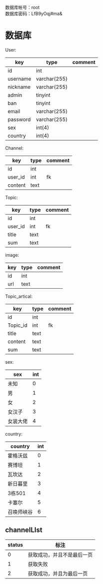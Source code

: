 数据库帐号：root  
数据库密码：LfB9yOqj#ma&



# 数据库

User:

| key      | type         | comment |
| -------- | ------------ | ------- |
| id       | int          |         |
| username | varchar(255) |         |
| nickname | varchar(255) |         |
| admin    | tinyint      |         |
| ban      | tinyint      |         |
| email    | varchar(255) |         |
| password | varchar(255) |         |
| sex      | int(4)       |         |
| country  | int(4)       |         |

Channel:

| key     | type | comment |
| ------- | ---- | ------- |
| id      | int  |         |
| user_id | int  | fk      |
| content | text |         |

Topic:

| key     | type | comment |
| ------- | ---- | ------- |
| id      | int  |         |
| user_id | int  | fk      |
| title   | text |         |
| sum     | text |         |

image:

| key  | type | comment |
| ---- | ---- | ------- |
| id   | int  |         |
| url  | text |         |

Topic_artical:

| key      | type | comment |
| -------- | ---- | ------- |
| id       | int  |         |
| Topic_id | int  | fk      |
| title    | text |         |
| content  | text |         |
| sum      | text |         |

sex:

| sex  | int  |
| ---- | ---- |
| 未知 |  0  |
|  男  | 1 |
|  女  | 2 |
|女汉子 | 3 |
|女装大佬| 4 |

country:

| country    | int  |
| ---------- | ---- |
| 霍格沃兹   | 0    |
| 赛博坦     | 1    |
| 瓦坎达     | 2    |
| 新日暮里   | 3    |
| 3栋501     | 4    |
| 卡塞尔     | 5    |
| 召唤师峡谷 | 6    |

## channelLIst

| status | 标注                       |
| ------ | -------------------------- |
| 0      | 获取成功，并且不是最后一页 |
| 1      | 获取失败                   |
| 2      | 获取成功，并且为最后一页   |

